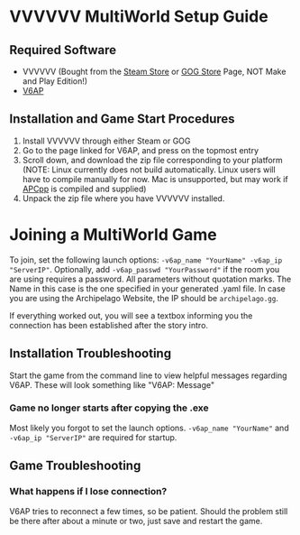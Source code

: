 # VVVVVV MultiWorld Setup Guide

## Required Software

- VVVVVV (Bought from the [Steam Store](https://store.steampowered.com/app/70300/VVVVVV/) or [GOG Store](https://www.gog.com/game/vvvvvv) Page, NOT Make and Play Edition!)
- [V6AP](https://github.com/N00byKing/VVVVVV/actions/workflows/ci.yml?query=branch%3Aarchipelago)

## Installation and Game Start Procedures

1. Install VVVVVV through either Steam or GOG
2. Go to the page linked for V6AP, and press on the topmost entry
3. Scroll down, and download the zip file corresponding to your platform (NOTE: Linux currently does not build automatically. Linux users will have to compile manually for now. Mac is unsupported, but may work if [APCpp](https://github.com/N00byKing/APCpp) is compiled and supplied)
4. Unpack the zip file where you have VVVVVV installed.

# Joining a MultiWorld Game

To join, set the following launch options: `-v6ap_name "YourName" -v6ap_ip "ServerIP"`.
Optionally, add `-v6ap_passwd "YourPassword"` if the room you are using requires a password. All parameters without quotation marks.
The Name in this case is the one specified in your generated .yaml file.
In case you are using the Archipelago Website, the IP should be `archipelago.gg`.

If everything worked out, you will see a textbox informing you the connection has been established after the story intro.

## Installation Troubleshooting

Start the game from the command line to view helpful messages regarding V6AP. These will look something like "V6AP: Message"

### Game no longer starts after copying the .exe

Most likely you forgot to set the launch options. `-v6ap_name "YourName"` and `-v6ap_ip "ServerIP"` are required for startup.

## Game Troubleshooting

### What happens if I lose connection?

V6AP tries to reconnect a few times, so be patient.
Should the problem still be there after about a minute or two, just save and restart the game.
